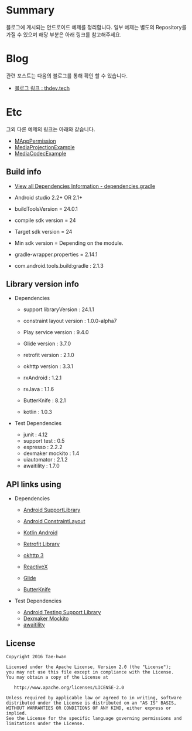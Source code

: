 # Summary
블로그에 게시되는 안드로이드 예제를 정리합니다.
일부 예제는 별도의 Repository를 가질 수 있으며 해당 부분은 아래 링크를 참고해주세요.


# Blog
관련 포스트는 다음의 블로그를 통해 확인 할 수 있습니다.
- [블로그 링크 : thdev.tech](http://thdev.tech)


# Etc
그외 다른 예제의 링크는 아래와 같습니다.
- [MAppPermission](https://github.com/taehwandev/MAppPermission)
- [MediaProjectionExample](https://github.com/taehwandev/MediaProjectionExample)
- [MediaCodecExample](https://github.com/taehwandev/MediaCodecExample)


## Build info

- [View all Dependencies Information - dependencies.gradle](https://github.com/taehwandev/Android-BlogExample/blob/master/dependencies.gradle)

- Android studio 2.2+ OR 2.1+

- buildToolsVersion = 24.0.1
- compile sdk version = 24
- Target sdk version = 24
- Min sdk version = Depending on the module.
- gradle-wrapper.properties = 2.14.1
- com.android.tools.build:gradle : 2.1.3


## Library version info

- Dependencies
    - support libraryVersion : 24.1.1
    - constraint layout version : 1.0.0-alpha7
    - Play service version : 9.4.0

    - Glide version : 3.7.0

    - retrofit version : 2.1.0
    - okhttp version : 3.3.1

    - rxAndroid : 1.2.1
    - rxJava : 1.1.6

    - ButterKnife : 8.2.1

    - kotlin : 1.0.3


- Test Dependencies
    - junit : 4.12
    - support test : 0.5
    - espresso : 2.2.2
    - dexmaker mockito : 1.4
    - uiautomator : 2.1.2
    - awaitility : 1.7.0


## API links using

- Dependencies
    - [Android SupportLibrary](https://developer.android.com/topic/libraries/support-library/revisions.html)
    - [Android ConstraintLayout](http://tools.android.com/tech-docs/layout-editor)

    - [Kotlin Android](https://kotlinlang.org/docs/tutorials/kotlin-android.html)

    - [Retrofit Library](http://square.github.io/retrofit/)
    - [okhttp 3](http://square.github.io/okhttp/)

    - [ReactiveX](http://reactivex.io/)

    - [Glide](https://github.com/bumptech/glide)

    - [ButterKnife](http://jakewharton.github.io/butterknife/)

- Test Dependencies
    - [Android Testing Support Library](https://google.github.io/android-testing-support-library/)
    - [Dexmaker Mockito](https://github.com/crittercism/dexmaker)
    - [awaitility](https://github.com/awaitility/awaitility)


## License

```
Copyright 2016 Tae-hwan

Licensed under the Apache License, Version 2.0 (the "License");
you may not use this file except in compliance with the License.
You may obtain a copy of the License at

   http://www.apache.org/licenses/LICENSE-2.0

Unless required by applicable law or agreed to in writing, software
distributed under the License is distributed on an "AS IS" BASIS,
WITHOUT WARRANTIES OR CONDITIONS OF ANY KIND, either express or implied.
See the License for the specific language governing permissions and
limitations under the License.
```
